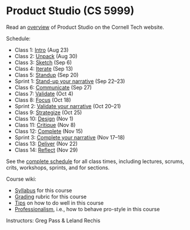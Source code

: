 # Product Studio (CS 5999)

Read an [overview](http://tech.cornell.edu/education/practice/projects/company-challenges/challenges-overview/) of Product Studio on the Cornell Tech website.

Schedule:

* Class 1: [Intro](https://github.com/cornelltech/product-studio/wiki/Syllabus#class-1-intro) (Aug 23)
* Class 2: [Unpack](https://github.com/cornelltech/product-studio/wiki/Syllabus#class-2-unpack) (Aug 30)
* Class 3: [Sketch](https://github.com/cornelltech/product-studio/wiki/Syllabus#class-3-sketch) (Sep 6)
* Class 4: [Iterate](https://github.com/cornelltech/product-studio/wiki/Syllabus#class-4-standup) (Sep 13)
* Class 5: [Standup](https://github.com/cornelltech/product-studio/wiki/Syllabus#class-5-iterate) (Sep 20)
* Sprint 1: [Stand-up your narrative](https://github.com/cornelltech/product-studio/wiki/Syllabus#sprint-1-stand-up-your-narrative) (Sep 22–23)
* Class 6: [Communicate](https://github.com/cornelltech/product-studio/wiki/Syllabus#class-6-communicate) (Sep 27)
* Class 7: [Validate](https://github.com/cornelltech/product-studio/wiki/Syllabus#class-7-validate) (Oct 4)
* Class 8: [Focus](https://github.com/cornelltech/product-studio/wiki/Syllabus#class-8-focus) (Oct 18)
* Sprint 2: [Validate your narrative](https://github.com/cornelltech/product-studio/wiki/Syllabus#sprint-2-validate-your-narrative) (Oct 20–21)
* Class 9: [Strategize](https://github.com/cornelltech/product-studio/wiki/Syllabus#class-9-strategize) (Oct 25)
* Class 10: [Design](https://github.com/cornelltech/product-studio/wiki/Syllabus#class-10-design) (Nov 1)
* Class 11: [Critique](https://github.com/cornelltech/product-studio/wiki/Syllabus#class-11-critique) (Nov 8)
* Class 12: [Complete](https://github.com/cornelltech/product-studio/wiki/Syllabus#class-12-complete) (Nov 15)
* Sprint 3: [Complete your narrative](https://github.com/cornelltech/product-studio/wiki/Syllabus#sprint-3-complete-your-narrative) (Nov 17–18)
* Class 13: [Deliver](https://github.com/cornelltech/product-studio/wiki/Syllabus#class-13-deliver) (Nov 22)
* Class 14: [Reflect](https://github.com/cornelltech/product-studio/wiki/Syllabus#class-14-reflect) (Nov 29)

See the [complete schedule](https://docs.google.com/spreadsheets/d/17SZoMZFM6Dol2j0ecRpoERF3kv68PtHjRFc5I-i77dA/edit?usp=sharing) for all class times, including lectures, scrums, crits, workshops, sprints, and for sections.

Course wiki:

* [Syllabus](https://github.com/cornelltech/product-studio/wiki/Syllabus) for this course
* [Grading](https://github.com/cornelltech/product-studio/wiki/Grading) rubric for this course
* [Tips](https://github.com/cornelltech/product-studio/wiki/Tips) on how to do well in this course
* [Professionalism](https://github.com/cornelltech/product-studio/wiki/Tips), i.e., how to behave pro-style in this course

Instructors: Greg Pass & Leland Rechis
